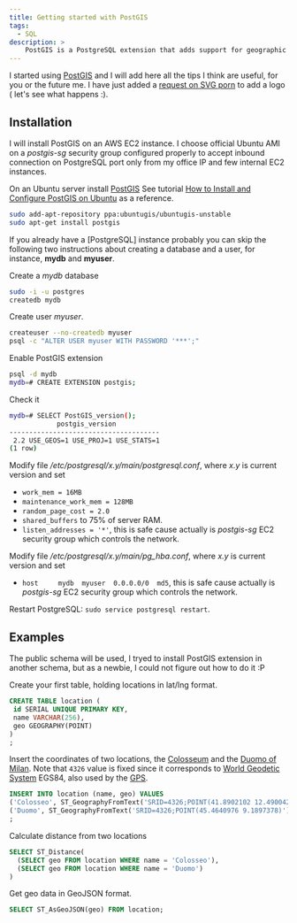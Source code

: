 ```yaml
---
title: Getting started with PostGIS
tags:
  - SQL
description: >
    PostGIS is a PostgreSQL extension that adds support for geographic objects allowing location queries to be run in SQL.
---
```


I started using [PostGIS] and I will add here all the tips I think are useful, for you or the future me.
I have just added a [request on SVG porn](https://github.com/gilbarbara/logos/issues/244) to add a logo ( let's see what happens :).

## Installation

I will install PostGIS on an AWS EC2 instance. I choose official Ubuntu AMI
on a *postgis-sg* security group configured properly to accept inbound
connection on PostgreSQL port only from my office IP and few internal EC2 instances.

On an Ubuntu server install [PostGIS]
See tutorial [How to Install and Configure PostGIS on Ubuntu](https://www.digitalocean.com/community/tutorials/how-to-install-and-configure-postgis-on-ubuntu-14-04) as a reference.

```bash
sudo add-apt-repository ppa:ubuntugis/ubuntugis-unstable
sudo apt-get install postgis
```

If you already have a [PostgreSQL] instance probably you can skip the
following two instructions about creating a database and a user,
for instance, **mydb** and **myuser**.

Create a *mydb* database

```bash
sudo -i -u postgres
createdb mydb
```

Create user *myuser*.

```bash
createuser --no-createdb myuser
psql -c "ALTER USER myuser WITH PASSWORD '***';"
```

Enable PostGIS extension

```bash
psql -d mydb
mydb=# CREATE EXTENSION postgis;
```

Check it

```bash
mydb=# SELECT PostGIS_version();
            postgis_version
--------------------------------------
 2.2 USE_GEOS=1 USE_PROJ=1 USE_STATS=1
(1 row)
```

Modify file */etc/postgresql/x.y/main/postgresql.conf*, where *x.y* is current version and set

* `work_mem = 16MB`
* `maintenance_work_mem = 128MB`
* `random_page_cost = 2.0`
* `shared_buffers` to 75% of server RAM.
* `listen_addresses = '*'`, this is safe cause actually is *postgis-sg* EC2 security group which controls the network.

Modify file */etc/postgresql/x.y/main/pg_hba.conf*, where *x.y* is current version and set

* `host     mydb  myuser  0.0.0.0/0  md5`, this is safe cause actually is *postgis-sg* EC2 security group which controls the network.

Restart PostgreSQL: `sudo service postgresql restart`.

## Examples

The public schema will be used, I tryed to install PostGIS extension in
another schema, but as a newbie, I could not figure out how to do it :P

Create your first table, holding locations in lat/lng format.

```sql
CREATE TABLE location (
 id SERIAL UNIQUE PRIMARY KEY,
 name VARCHAR(256),
 geo GEOGRAPHY(POINT)
)
;
```

Insert the coordinates of two locations, the [Colosseum](https://en.wikipedia.org/wiki/Colosseum) and the [Duomo of Milan](https://en.wikipedia.org/wiki/Milan_Cathedral).
Note that `4326` value is fixed since it corresponds to [World Geodetic System](https://en.wikipedia.org/wiki/World_Geodetic_System) EGS84, also used by the [GPS](https://en.wikipedia.org/wiki/Global_Positioning_System).

```sql
INSERT INTO location (name, geo) VALUES
('Colosseo', ST_GeographyFromText('SRID=4326;POINT(41.8902102 12.4900422)')),
('Duomo', ST_GeographyFromText('SRID=4326;POINT(45.4640976 9.1897378)'))
;
```

Calculate distance from two locations

```sql
SELECT ST_Distance(
  (SELECT geo FROM location WHERE name = 'Colosseo'),
  (SELECT geo FROM location WHERE name = 'Duomo')
)
```

Get geo data in GeoJSON format.

```sql
SELECT ST_AsGeoJSON(geo) FROM location;
```

[PostGIS]: http://postgis.net/ "PostGIS"
